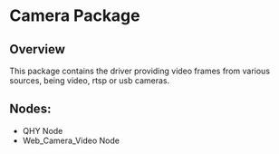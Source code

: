 # Camera Package

## Overview

This package contains the driver providing video frames from various sources, being video, rtsp or usb cameras. 

## Nodes:
- QHY Node
- Web_Camera_Video Node
